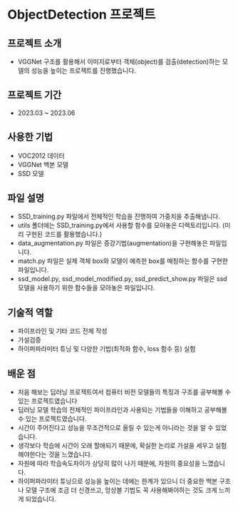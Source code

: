 # ObjectDetection 프로젝트

## 프로젝트 소개
- VGGNet 구조를 활용해서 이미지로부터 객체(object)를 검출(detection)하는 모델의 성능을 높이는 프로젝트를 진행했습니다.

## 프로젝트 기간
- 2023.03 ~ 2023.06

## 사용한 기법
- VOC2012 데이터
- VGGNet 백본 모델
- SSD 모델

## 파일 설명
- SSD_training.py 파일에서 전체적인 학습을 진행하여 가중치을 추출해냅니다.
- utils 폴더에는 SSD_training.py에서 사용할 함수를 모아놓은 디렉토리입니다. (미리 구현된 코드를 활용했습니다.)
- data_augmentation.py 파일은 증강기법(augmentation)을 구현해놓은 파일입니다.
- match.py 파일은 실제 객체 box와 모델이 예측한 box를 매칭하는 함수를 구현한 파일입니다.
- ssd_model.py, ssd_model_modified.py, ssd_predict_show.py 파일은 ssd 모델을 사용하기 위한 함수들을 모아놓은 파일입니다.

## 기술적 역할
- 파이프라인 및 기타 코드 전체 작성
- 가설검증
- 하이퍼파라미터 튜닝 및 다양한 기법(최적화 함수, loss 함수 등) 실험

## 배운 점
- 처음 해보는 딥러닝 프로젝트여서 컴퓨터 비전 모델들의 특징과 구조를 공부해볼 수 있는 프로젝트였습니다
- 딥러닝 모델 학습의 전체적인 파이프라인과 사용되는 기법들을 이해하고 공부해볼 수 있는 프로젝트였습니다.
- 시간이 주어진다고 성능을 무조건적으로 올릴 수 있는게 아니라는 것을 알 수 있었습니다.
- 생각보다 학습에 시간이 오래 할애되기 때문에, 확실한 논리로 가설을 세우고 실험해야한다는 것을 느꼈습니다.
- 자원에 따라 학습속도차이가 상당히 많이 나기 때문에, 자원의 중요성을 느꼈습니다.
- 하이퍼파라미터 튜닝으로 성능을 높이는 데에는 한계가 있으니 더 중요한 백본 구조나 모델 구조에 조금 더 신경쓰고, 앙상블 기법도 꼭 사용해봐야하는 것도 크게 느끼게 되었습니다.
